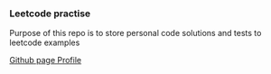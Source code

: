 ### Leetcode practise
Purpose of this repo is to store personal code solutions and tests to leetcode examples

[Github page Profile](https://mmsarom.github.io/)
